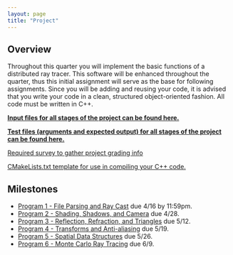```yaml
---
layout: page
title: "Project"
---
```



## Overview

Throughout this quarter you will implement the basic functions of a distributed ray tracer.
This software will be enhanced throughout the quarter, thus this initial assignment will serve as the base for following assignments.
Since you will be adding and reusing your code, it is advised that you write your code in a clean, structured object-oriented fashion.
All code must be written in C++.


[**Input files for all stages of the project can be found here.**](https://github.com/iondune/csc473-inputfiles)

[**Test files (arguments and expected output) for all stages of the project can be found here.**](https://github.com/iondune/csc473-testfiles)

[Required survey to gather project grading info](https://goo.gl/forms/sedM8BmLGTyQqjts2)

[CMakeLists.txt template for use in compiling your C++ code.](https://gist.github.com/iondune/b75501189e027c886ac12afee1274f0e)

## Milestones

- [Program 1 - File Parsing and Ray Cast](part1/) due 4/16 by 11:59pm.
- [Program 2 - Shading, Shadows, and Camera](part2/) due 4/28.
- [Program 3 - Reflection, Refraction, and Triangles](part3/) due 5/12.
- [Program 4 - Transforms and Anti-aliasing](part4/) due 5/19.
- [Program 5 - Spatial Data Structures](part5/) due 5/26.
- [Program 6 - Monte Carlo Ray Tracing](part6/) due 6/9.
